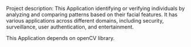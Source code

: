 Project description:
This Application identifying or verifying individuals by analyzing and comparing patterns based on their facial features.
It has various applications across different domains, including security, surveillance, user authentication, and entertainment.

This Application depends on openCV library.
